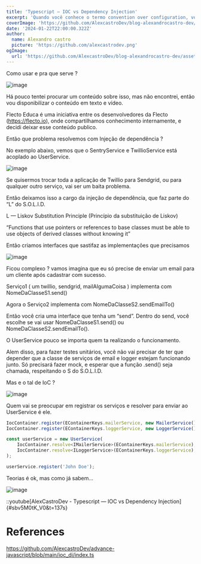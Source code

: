 ```yaml
---
title: 'Typescript — IOC vs Dependency Injection'
excerpt: 'Quando você conhece o termo convention over configuration, você entende o que é produtividade.'
coverImage: 'https://github.com/AlexcastroDev/blog-alexandrocastro-dev/assets/10711649/a4f8f585-8374-45f9-af3b-211c931aeb20'
date: '2024-01-22T22:00:00.322Z'
author:
  name: Alexandro castro
  picture: 'https://github.com/alexcastrodev.png'
ogImage:
  url: 'https://github.com/AlexcastroDev/blog-alexandrocastro-dev/assets/10711649/a4f8f585-8374-45f9-af3b-211c931aeb20'
---
```


Como usar e pra que serve ?


![image](https://github.com/AlexcastroDev/blog-alexandrocastro-dev/assets/10711649/a4f8f585-8374-45f9-af3b-211c931aeb20)

Há pouco tentei procurar um conteúdo sobre isso, mas não encontrei, então vou disponibilizar o conteúdo em texto e vídeo.

Flecto Educa é uma iniciativa entre os desenvolvedores da Flecto (https://flecto.io), onde compartilhamos conhecimento internamente, e decidi deixar esse conteúdo publico.

Então que problema resolvemos com Injeção de dependência ?

No exemplo abaixo, vemos que o SentryService e TwillioService está acoplado ao UserService.

![image](https://github.com/AlexcastroDev/blog-alexandrocastro-dev/assets/10711649/95e854f5-f055-4631-90ef-dc5bc18a0547)

Se quisermos trocar toda a aplicação de Twillio para Sendgrid, ou para qualquer outro serviço, vai ser um baita problema.

Então deixamos isso a cargo da injeção de dependência, que faz parte do “L” do S.O.L.I.D.

L — Liskov Substitution Principle (Princípio da substituição de Liskov)

“Functions that use pointers or references to base classes must be able to use objects of derived classes without knowing it”

Então criamos interfaces que sastifaz as implementações que precisamos

![image](https://github.com/AlexcastroDev/blog-alexandrocastro-dev/assets/10711649/c728ae2a-4658-4942-b6b6-3830f9a0d4aa)

Ficou complexo ? vamos imagina que eu só precise de enviar um email para um cliente após cadastrar com sucesso.

Serviço1 ( um twillio, sendgrid, mailAlgumaCoisa ) implementa com NomeDaClasseS1.send()

Agora o Serviço2 implementa com NomeDaClasseS2.sendEmailTo()

Então você cria uma interface que tenha um “send”. Dentro do send, você escolhe se vai usar NomeDaClasseS1.send() ou NomeDaClasseS2.sendEmailTo().

O UserService pouco se importa quem ta realizando o funcionamento.

Alem disso, para fazer testes unitários, você não vai precisar de ter que depender que a classe de serviços de email e logger estejam funcionando junto. Só precisará fazer mock, e esperar que a função .send() seja chamada, respeitando o S do S.O.L.I.D.

Mas e o tal de IoC ?

![image](https://github.com/AlexcastroDev/blog-alexandrocastro-dev/assets/10711649/4b98eae2-dbba-4031-81f8-98254cfb2c76)

Quem vai se preocupar em registrar os serviços e resolver para enviar ao UserService é ele.

```javascript
IocContainer.register(EContainerKeys.mailerService, new MailerService());
IocContainer.register(EContainerKeys.loggerService, new LoggerService());

const userService = new UserService(
    IocContainer.resolve<IMailerService>(EContainerKeys.mailerService),
    IocContainer.resolve<ILoggerService>(EContainerKeys.loggerService),
);

userService.register('John Doe');
```

Teorias é ok, mas como já sabem…

![image](https://github.com/AlexcastroDev/blog-alexandrocastro-dev/assets/10711649/b581b8c3-b869-4e4b-95f9-fc2888318b47)

::youtube[AlexCastroDev - Typescript — IOC vs Dependency Injection]{#sbv5M0tK_V0&t=137s}


# References

https://github.com/AlexcastroDev/advance-javascript/blob/main/ioc_di/index.ts